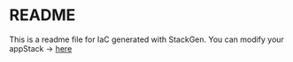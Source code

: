 # README
This is a readme file for IaC generated with StackGen.
You can modify your appStack -> [here](http://stage.dev.stackgen.com/appstacks/2a782fdf-8113-4548-94ed-74bf49cacc19)

